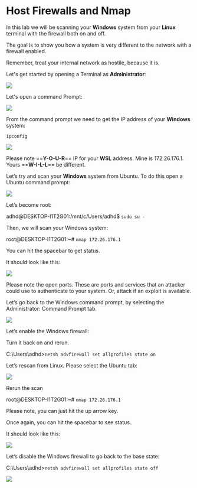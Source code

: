
# Host Firewalls and Nmap

In this lab we will be scanning your **Windows** system from your **Linux** terminal with the firewall both on and off. 

The goal is to show you how a system is very different to the network with a firewall enabled. 

Remember, treat your internal network as hostile, because it is.

Let's get started by opening a Terminal as **Administrator**:

![](attachments/Clipboard_2020-06-12-10-36-44.png)

Let's open a command Prompt:

![](attachments/Clipboard_2020-06-16-09-53-18.png)

From the command prompt we need to get the IP address of your **Windows** system:

`ipconfig`

![](attachments/Clipboard_2020-07-07-15-24-29.png)

Please note ==**Y-O-U-R**== IP for your **WSL** address.  Mine is 172.26.176.1.  Yours ==**W-I-L-L**== be different.

Let’s try and scan your **Windows** system from Ubuntu.  To do this open a Ubuntu command prompt:

![](attachments/Clipboard_2020-06-17-08-32-51.png)

Let’s become root:

adhd@DESKTOP-I1T2G01:/mnt/c/Users/adhd$ `sudo su -`

Then, we will scan your Windows system:

root@DESKTOP-I1T2G01:~# `nmap 172.26.176.1`

You can hit the spacebar to get status.

It should look like this:

![](attachments/Clipboard_2020-07-07-15-34-15.png)

Please note the open ports. These are ports and services that an attacker could use to authenticate to your system.  Or, attack if an exploit is available. 

Let’s go back to the Windows command prompt, by selecting the Administrator: Command Prompt tab.

![](attachments/Clipboard_2020-07-07-15-31-07.png)

Let’s enable the Windows firewall:

Turn it back on and rerun.

C:\Users\adhd>`netsh advfirewall set allprofiles state on`

Let’s rescan from Linux.  Please select the Ubuntu tab:

![](attachments/Clipboard_2020-07-07-15-32-44.png)

Rerun the scan

root@DESKTOP-I1T2G01:~# `nmap 172.26.176.1`

Please note, you can just hit the up arrow key.

Once again, you can hit the spacebar to see status.

It should look like this:

![](attachments/Clipboard_2020-07-07-15-30-16.png)

Let’s disable the Windows firewall to go back to the base state:

C:\Users\adhd>`netsh advfirewall set allprofiles state off`

![](attachments/Clipboard_2020-07-07-15-34-15.png)